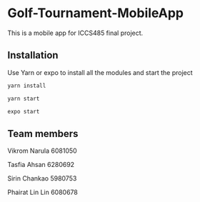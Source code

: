 # Golf-Tournament-MobileApp

This is a mobile app for ICCS485 final project.

## Installation

Use Yarn or expo to install all the modules and start the project

```bash
yarn install 
```

```bash
yarn start 
```

```bash
expo start
```

## Team members
Vikrom Narula 6081050

Tasfia Ahsan 6280692

Sirin Chankao 5980753

Phairat Lin Lin 6080678
